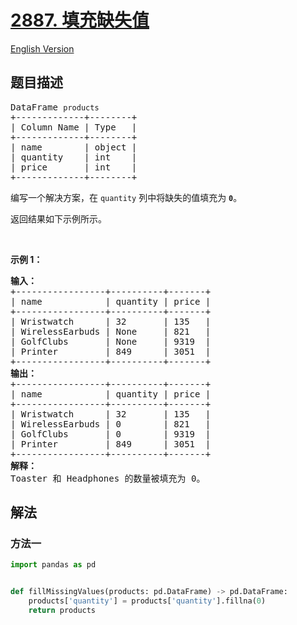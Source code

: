 # [2887. 填充缺失值](https://leetcode.cn/problems/fill-missing-data)

[English Version](/solution/2800-2899/2887.Fill%20Missing%20Data/README_EN.md)

## 题目描述

<!-- 这里写题目描述 -->

<pre>
DataFrame <code>products</code>
+-------------+--------+
| Column Name | Type   |
+-------------+--------+
| name        | object |
| quantity    | int    |
| price       | int    |
+-------------+--------+
</pre>

<p>编写一个解决方案，在 <code>quantity</code> 列中将缺失的值填充为&nbsp;<code><strong>0</strong></code>。</p>

<p>返回结果如下示例所示。</p>

<p>&nbsp;</p>
<strong class="example">示例 1：</strong>

<pre>
<strong>输入：
</strong>+-----------------+----------+-------+
| name            | quantity | price |
+-----------------+----------+-------+
| Wristwatch      | 32       | 135   |
| WirelessEarbuds | None     | 821   |
| GolfClubs       | None     | 9319  |
| Printer         | 849      | 3051  |
+-----------------+----------+-------+
<strong>输出：
</strong>+-----------------+----------+-------+
| name            | quantity | price |
+-----------------+----------+-------+
| Wristwatch      | 32       | 135   |
| WirelessEarbuds | 0        | 821   |
| GolfClubs       | 0        | 9319  |
| Printer         | 849      | 3051  |
+-----------------+----------+-------+
<b>解释：</b>
Toaster 和 Headphones 的数量被填充为 0。</pre>

## 解法

### 方法一

<!-- tabs:start -->

```python
import pandas as pd


def fillMissingValues(products: pd.DataFrame) -> pd.DataFrame:
    products['quantity'] = products['quantity'].fillna(0)
    return products
```

<!-- tabs:end -->

<!-- end -->
